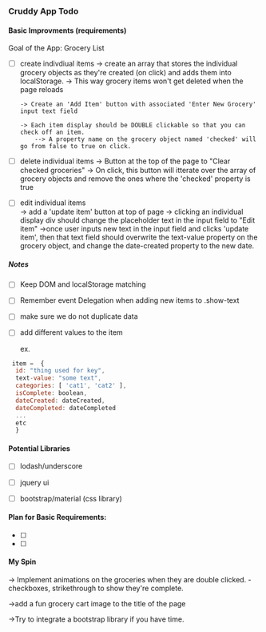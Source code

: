 ### Cruddy App Todo

#### Basic Improvments (requirements)

Goal of the App: Grocery List

- [ ] create indivdiual items
      -> create an array that stores the individual grocery objects as they're created (on click) and adds them into localStorage.
          -> This way grocery items won't get deleted when the page reloads

      -> Create an 'Add Item' button with associated 'Enter New Grocery' input text field 

      -> Each item display should be DOUBLE clickable so that you can check off an item. 
          --> A property name on the grocery object named 'checked' will go from false to true on click.

- [ ] delete individual items
    -> Button at the top of the page to "Clear checked groceries"
      -> On click, this button will itterate over the array of grocery objects and remove the ones where the 'checked' property is true

- [ ] edit individual items    
    -> add a 'update item' button at top of page 
    -> clicking an individual display div should change the placeholder text in the input field to "Edit item"
      ->once user inputs new text in the input field and clicks 'update item', then that text field should overwrite the text-value property on the grocery object, and change the date-created property to the new date.

##### Notes
- [ ] Keep DOM and localStorage matching 
- [ ] Remember event Delegation when adding new items to .show-text
- [ ] make sure we do not duplicate data
- [ ] add different values to the item

  ex.
```javascript
 item =  {
  id: "thing used for key",
  text-value: "some text",
  categories: [ 'cat1', 'cat2' ],
  isComplete: boolean,
  dateCreated: dateCreated,
  dateCompleted: dateCompleted
  ...
  etc
  }
```

#### Potential Libraries
- [ ] lodash/underscore
- [ ] jquery ui
- [ ] bootstrap/material (css library)


#### Plan for Basic Requirements:
- [ ] 
- [ ] 

#### My Spin
  -> Implement animations on the groceries when they are double clicked. 
    -checkboxes, strikethrough to show they're complete.

  ->add a fun grocery cart image to the title of the page 

  ->Try to integrate a bootstrap library if you have time. 




